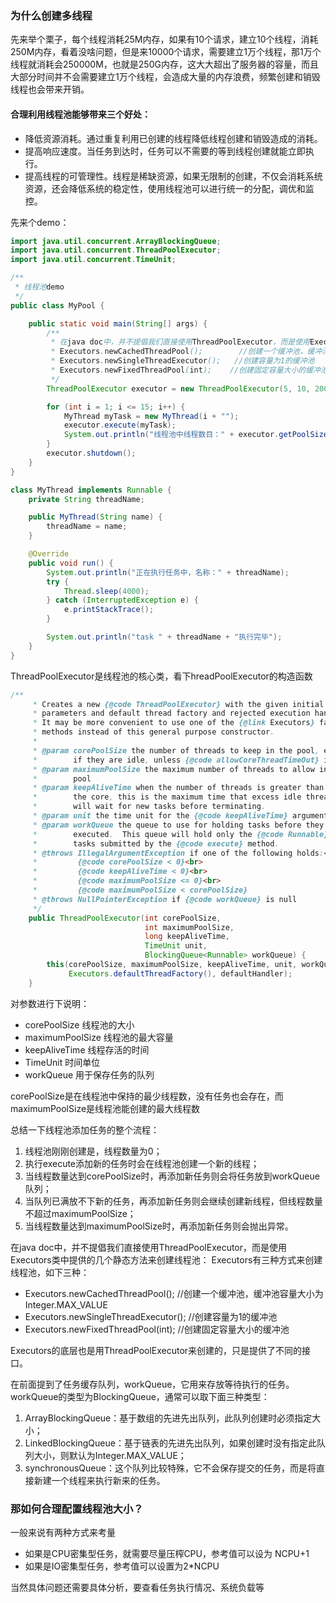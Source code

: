 ### 为什么创建多线程

先来举个栗子，每个线程消耗25M内存，如果有10个请求，建立10个线程，消耗250M内存，看着没啥问题，但是来10000个请求，需要建立1万个线程，那1万个线程就消耗会250000M，也就是250G内存，这大大超出了服务器的容量，而且大部分时间并不会需要建立1万个线程，会造成大量的内存浪费，频繁创建和销毁线程也会带来开销。

#### 合理利用线程池能够带来三个好处：

* 降低资源消耗。通过重复利用已创建的线程降低线程创建和销毁造成的消耗。
* 提高响应速度。当任务到达时，任务可以不需要的等到线程创建就能立即执行。
* 提高线程的可管理性。线程是稀缺资源，如果无限制的创建，不仅会消耗系统资源，还会降低系统的稳定性，使用线程池可以进行统一的分配，调优和监控。

先来个demo：

```java
import java.util.concurrent.ArrayBlockingQueue;
import java.util.concurrent.ThreadPoolExecutor;
import java.util.concurrent.TimeUnit;

/**
 * 线程池demo
 */
public class MyPool {

    public static void main(String[] args) {
        /**
         * 在java doc中，并不提倡我们直接使用ThreadPoolExecutor，而是使用Executors类中提供的几个静态方法来创建线程池：
         * Executors.newCachedThreadPool();        //创建一个缓冲池，缓冲池容量大小为Integer.MAX_VALUE
         * Executors.newSingleThreadExecutor();   //创建容量为1的缓冲池
         * Executors.newFixedThreadPool(int);    //创建固定容量大小的缓冲池
         */
        ThreadPoolExecutor executor = new ThreadPoolExecutor(5, 10, 200, TimeUnit.MILLISECONDS, new ArrayBlockingQueue<>(5));

        for (int i = 1; i <= 15; i++) {
            MyThread myTask = new MyThread(i + "");
            executor.execute(myTask);
            System.out.println("线程池中线程数目：" + executor.getPoolSize() + "，队列中等待执行的任务数目：" + executor.getQueue().size() + "，已执行完别的任务数目：" + executor.getCompletedTaskCount());
        }
        executor.shutdown();
    }
}

class MyThread implements Runnable {
    private String threadName;

    public MyThread(String name) {
        threadName = name;
    }

    @Override
    public void run() {
        System.out.println("正在执行任务中，名称：" + threadName);
        try {
            Thread.sleep(4000);
        } catch (InterruptedException e) {
            e.printStackTrace();
        }

        System.out.println("task " + threadName + "执行完毕");
    }
}
```

ThreadPoolExecutor是线程池的核心类，看下hreadPoolExecutor的构造函数
```java
/**
     * Creates a new {@code ThreadPoolExecutor} with the given initial
     * parameters and default thread factory and rejected execution handler.
     * It may be more convenient to use one of the {@link Executors} factory
     * methods instead of this general purpose constructor.
     *
     * @param corePoolSize the number of threads to keep in the pool, even
     *        if they are idle, unless {@code allowCoreThreadTimeOut} is set
     * @param maximumPoolSize the maximum number of threads to allow in the
     *        pool
     * @param keepAliveTime when the number of threads is greater than
     *        the core, this is the maximum time that excess idle threads
     *        will wait for new tasks before terminating.
     * @param unit the time unit for the {@code keepAliveTime} argument
     * @param workQueue the queue to use for holding tasks before they are
     *        executed.  This queue will hold only the {@code Runnable}
     *        tasks submitted by the {@code execute} method.
     * @throws IllegalArgumentException if one of the following holds:<br>
     *         {@code corePoolSize < 0}<br>
     *         {@code keepAliveTime < 0}<br>
     *         {@code maximumPoolSize <= 0}<br>
     *         {@code maximumPoolSize < corePoolSize}
     * @throws NullPointerException if {@code workQueue} is null
     */
    public ThreadPoolExecutor(int corePoolSize,
                              int maximumPoolSize,
                              long keepAliveTime,
                              TimeUnit unit,
                              BlockingQueue<Runnable> workQueue) {
        this(corePoolSize, maximumPoolSize, keepAliveTime, unit, workQueue,
             Executors.defaultThreadFactory(), defaultHandler);
    }
```

对参数进行下说明：
* corePoolSize 线程池的大小
* maximumPoolSize 线程池的最大容量
* keepAliveTime 线程存活的时间
* TimeUnit 时间单位
* workQueue 用于保存任务的队列

corePoolSize是在线程池中保持的最少线程数，没有任务也会存在，而maximumPoolSize是线程池能创建的最大线程数

总结一下线程池添加任务的整个流程：

1. 线程池刚刚创建是，线程数量为0；
2. 执行execute添加新的任务时会在线程池创建一个新的线程；
3. 当线程数量达到corePoolSize时，再添加新任务则会将任务放到workQueue队列；
4. 当队列已满放不下新的任务，再添加新任务则会继续创建新线程，但线程数量不超过maximumPoolSize；
5. 当线程数量达到maximumPoolSize时，再添加新任务则会抛出异常。

在java doc中，并不提倡我们直接使用ThreadPoolExecutor，而是使用Executors类中提供的几个静态方法来创建线程池：
Executors有三种方式来创建线程池，如下三种：
* Executors.newCachedThreadPool();        //创建一个缓冲池，缓冲池容量大小为Integer.MAX_VALUE
* Executors.newSingleThreadExecutor();   //创建容量为1的缓冲池
* Executors.newFixedThreadPool(int);    //创建固定容量大小的缓冲池

Executors的底层也是用ThreadPoolExecutor来创建的，只是提供了不同的接口。

在前面提到了任务缓存队列，workQueue，它用来存放等待执行的任务。
workQueue的类型为BlockingQueue<Runnable>，通常可以取下面三种类型：

1. ArrayBlockingQueue：基于数组的先进先出队列，此队列创建时必须指定大小；
2. LinkedBlockingQueue：基于链表的先进先出队列，如果创建时没有指定此队列大小，则默认为Integer.MAX_VALUE；
3. synchronousQueue：这个队列比较特殊，它不会保存提交的任务，而是将直接新建一个线程来执行新来的任务。

### 那如何合理配置线程池大小？
一般来说有两种方式来考量
* 如果是CPU密集型任务，就需要尽量压榨CPU，参考值可以设为 NCPU+1
* 如果是IO密集型任务，参考值可以设置为2*NCPU

当然具体问题还需要具体分析，要查看任务执行情况、系统负载等